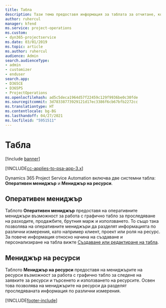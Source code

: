 ```yaml
---
title: Табла
description: Тази тема предоставя информация за таблата за отчитане, които са включени в Dynamics 365 Project Service Automation.
author: ruhercul
manager: kfend
ms.service: project-operations
ms.custom:
- dyn365-projectservice
ms.date: 03/01/2019
ms.topic: article
ms.author: ruhercul
audience: Admin
search.audienceType:
- admin
- customizer
- enduser
search.app:
- D365CE
- D365PS
- ProjectOperations
ms.openlocfilehash: ad5c5deca1964d57f22459c129f9936be0c30fde
ms.sourcegitcommit: 3d78338773929121d17ec3386f6cb67bfb2272cc
ms.translationtype: HT
ms.contentlocale: bg-BG
ms.lasthandoff: 04/27/2021
ms.locfileid: "5951511"
---
```

# <a name="dashboards"></a>Табла

[!include [banner](../includes/psa-now-project-operations.md)]

[!INCLUDE[cc-applies-to-psa-app-3.x](../includes/cc-applies-to-psa-app-3x.md)]

Dynamics 365 Project Service Automation включва две системни табла: **Оперативен мениджър** и **Мениджър на ресурси**.

## <a name="practice-manager"></a>Оперативен мениджър 

Таблото **Оперативен мениджър** предоставя на оперативните мениджъри възможност за работа с графично табло за проследяване на разходите, продажбите, брутния марж и използването. То също така позволява на оперативните мениджъри да разделят информацията по различни измерения, като например клиент, проект или роля на ресурс. За повече информация относно начина на създаване и персонализиране на табла вижте [Създаване или редактиране на табла](/dynamics365/customerengagement/on-premises/customize/create-edit-dashboards).

## <a name="resource-manager"></a>Мениджър на ресурси 

Таблото **Мениджър на ресурси** предоставя на мениджърите на ресурси възможност за работа с графично табло за следене на заявките за ресурси и търсенето и използването на ресурсите. Освен това позволява на мениджърите на ресурси да разделят проследяваната информация по различни измерения.


[!INCLUDE[footer-include](../includes/footer-banner.md)]